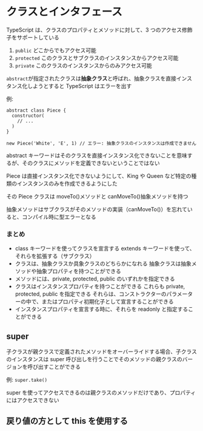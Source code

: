 # クラスとインタフェース

TypeScript は、クラスのプロパティとメソッドに対して、3 つのアクセス修飾子をサポートしている

1. `public`
   どこからでもアクセス可能
1. `protected`
   このクラスとサブクラスのインスタンスからアクセス可能
1. `private`
   このクラスのインスタンスからのみアクセス可能

`abstract`が指定されたクラスは**抽象クラス**と呼ばれ、抽象クラスを直接インスタンス化しようとすると TypeScript はエラーを出す

例:

```
abstract class Piece {
  constructor(
    // ...
  )
}
```

```
new Piece('White', 'E', 1) // エラー: 抽象クラスのインスタンスは作成できません
```

abstract キーワードはそのクラスを直接インスタンス化できないことを意味するが、そのクラスにメソッドを定義できないということではない

Piece は直接インスタンス化できないようにして、King や Queen など特定の種類のインスタンスのみを作成できるようにした

その Piece クラスは moveTo()メソッドと canMoveTo()抽象メソッドを持つ

抽象メソッドはサブクラスがそのメソッドの実装（canMoveTo()）を忘れていると、コンパイル時に型エラーとなる

### まとめ

- class キーワードを使ってクラスを宣言する extends キーワードを使って、それらを拡張する（サブクラス）
- クラスは、抽象クラスか具象クラスのどちらかになれる 抽象クラスは抽象メソッドや抽象プロパティを持つことができる
- メソッドには、private, protected, public のいずれかを指定できる
- クラスはインスタンスプロパティを持つことができる これらも private, protected, public を指定できる それらは、コンストラクターのパラメーターの中で、またはプロパティ初期化子として宣言することができる
- インスタンスプロパティを宣言する時に、それらを readonly と指定することができる

## super

子クラスが親クラスで定義されたメソッドをオーバーライドする場合、子クラスのインスタンスは super 呼び出しを行うことでそのメソッドの親クラスのバージョンを呼び出すことができる

例: `super.take()`

super を使ってアクセスできるのは親クラスのメソッドだけであり、プロパティにはアクセスできない

## 戻り値の方として this を使用する

